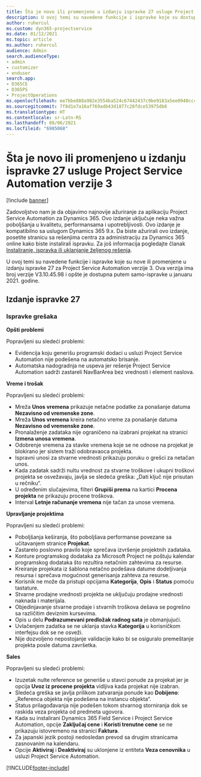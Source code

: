 ```yaml
---
title: Šta je novo ili promenjeno u izdanju ispravke 27 usluge Project Service Automation verzije 3
description: U ovoj temi su navedene funkcije i ispravke koje su dostupne u izdanju ispravke 27 za Project Service Automation verzije 3.
author: ruhercul
ms.custom: dyn365-projectservice
ms.date: 01/12/2021
ms.topic: article
ms.author: ruhercul
audience: Admin
search.audienceType:
- admin
- customizer
- enduser
search.app:
- D365CE
- D365PS
- ProjectOperations
ms.openlocfilehash: ee7bbe888a982e3554ba524c67442437c9be9183a5ee0940ccc3261b4a4992e7
ms.sourcegitcommit: 7f8d1e7a16af769adb43d1877c28fdce53975db8
ms.translationtype: HT
ms.contentlocale: sr-Latn-RS
ms.lasthandoff: 08/06/2021
ms.locfileid: "6985068"
---
```

# <a name="whats-new-or-changed-in-project-service-automation-update-release-27-v3"></a>Šta je novo ili promenjeno u izdanju ispravke 27 usluge Project Service Automation verzije 3

[!include [banner](../includes/psa-now-project-operations.md)]

Zadovoljstvo nam je da objavimo najnovije ažuriranje za aplikaciju Project Service Automation za Dynamics 365. Ovo izdanje uključuje neka važna poboljšanja u kvalitetu, performansama i upotrebljivosti. Ovo izdanje je kompatibilno sa uslugom Dynamics 365 9.x. Da biste ažurirali ovo izdanje, posetite stranicu sa rešenjima centra za administraciju za Dynamics 365 online kako biste instalirali ispravku. Za još informacija pogledajte članak [Instaliranje, ispravka ili uklanjanje željenog rešenja](/power-platform/admin/install-remove-preferred-solution).

U ovoj temi su navedene funkcije i ispravke koje su nove ili promenjene u izdanju ispravke 27 za Project Service Automation verzije 3. Ova verzija ima broj verzije V3.10.45.98 i opšte je dostupna putem samo-ispravke u januaru 2021. godine.

## <a name="update-release-27"></a>Izdanje ispravke 27

### <a name="bug-fixes"></a>Ispravke grešaka

**Opšti problemi**

Popravljeni su sledeći problemi:

- Evidencija koju generišu programski dodaci u usluzi Project Service Automation nije podešena na automatsko brisanje.
- Automatska nadogradnja ne uspeva jer rešenje Project Service Automation sadrži zastareli NavBarArea bez vrednosti i element naslova.

**Vreme i trošak**

Popravljeni su sledeći problemi:

- Mreža **Unos vremena** prikazuje netačne podatke za ponašanje datuma **Nezavisno od vremenske zone**.
- Mreža **Unos vremena** kreira netačno vreme za ponašanje datuma **Nezavisno od vremenske zone**.
- Pronalaženje zadataka nije ograničeno na izabrani projekat na stranici **Izmena unosa vremena**.
- Odobrenje vremena za stavke vremena koje se ne odnose na projekat je blokirano jer sistem traži odobravaoca projekta.
- Ispravni unosi za stvarne vrednosti prikazuju poruku o grešci za netačan unos.
- Kada zadatak sadrži nultu vrednost za stvarne troškove i ukupni troškovi projekta se osvežavaju, javlja se sledeća greška: „Dati ključ nije prisutan u rečniku“.
- U određenim slučajevima, filteri **Grupiši prema** na kartici **Procena projekta** ne prikazuju procene troškova.
- Interval **Letnje računanje vremena** nije tačan za unose vremena.

**Upravljanje projektima**

Popravljeni su sledeći problemi:

- Poboljšanja keširanja, što poboljšava performanse povezane sa učitavanjem stranice **Projekat**.
- Zastarelo poslovno pravilo koje sprečava izvršenje projektnih zadataka.
- Konture programskog dodataka za Microsoft Project ne poštuju kalendar programskog dodataka što rezultira netačnim zahtevima za resurse.
- Kreiranje projekata iz šablona netačno podešava datume dodeljivanja resursa i sprečava mogućnost generisanja zahteva za resurse.
- Korisnik ne može da pristupi opcijama **Kategorija**, **Opis** i **Status** pomoću tastature.
- Stvarne prodajne vrednosti projekta ne uključuju prodajne vrednosti naknada i materijala.
- Objedinjavanje stvarne prodaje i stvarnih troškova dešava se pogrešno sa različitim deviznim kursevima.
- Opis u delu **Podrazumevani predložak radnog sata** je obmanjujući.
- Uvlačenjem zadatka se ne uklanja stavka **Kategorija** u korisničkom interfejsu dok se ne osveži.
- Nije dozvoljeno nepostojanje validacije kako bi se osiguralo premeštanje projekta posle datuma završetka.

**Sales**

Popravljeni su sledeći problemi:

- Izuzetak nulte reference se generiše u stavci ponude za projekat jer je opcija **Uvoz iz procene projekta** vidljiva kada projekat nije izabran.
- Sledeća greška se javlja prilikom zatvaranja ponude kao **Dobijeno**: „Referenca objekta nije podešena na instancu objekta“.
- Status prilagođavanja nije podešen tokom stvarnog storniranja dok se raskida veza projekta od predmeta ugovora.
- Kada su instalirani Dynamics 365 Field Service i Project Service Automation, opcije **Zaključaj cene** i **Koristi trenutne cene** se ne prikazuju istovremeno na stranici **Faktura**.
- Za japanski jezik postoji nedosledan prevod sa drugim stranicama zasnovanim na kalendaru.
- Opcije **Aktiviraj** i **Deaktiviraj** su uklonjene iz entiteta **Veza cenovnika** u usluzi Project Service Automation.


[!INCLUDE[footer-include](../includes/footer-banner.md)]